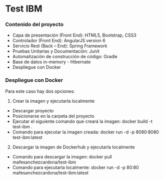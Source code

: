# Test IBM

### Contenido del proyecto
*  Capa de presentación (Front End): HTML5, Bootstrap, CSS3
*  Controlador (Front End): AngularJS version 6
*  Servicio Rest (Back – End): Spring Framework
*  Pruebas Unitarias y Documentación: Junit
*  Automatización de construcción de código: Gradle
*  Base de datos in-memory - Hibernate
*  Despliegue con Docker

### Despliegue con Docker
Para este caso hay dos opciones:
1. Crear la imagen y ejecutarla localmente
* Descargar proyecto
* Posicionarse en la carpeta del proyecto
* Ejecutar el siguiente comando que creará la imagen: docker build -t test-ibm .
* Comando para ejecutar la imagen creada: docker run -d  -p 8080:8080 test-ibm:latest

2. Descargar la imagen de Dockerhub  y ejecutarla localmente
* Comando para descargar la imagen: docker pull mafesanchezcardona/test-ibm
* Comando para ejecutarla localmente: docker run -d  -p 80:80 mafesanchezcardona/test-ibm:latest

